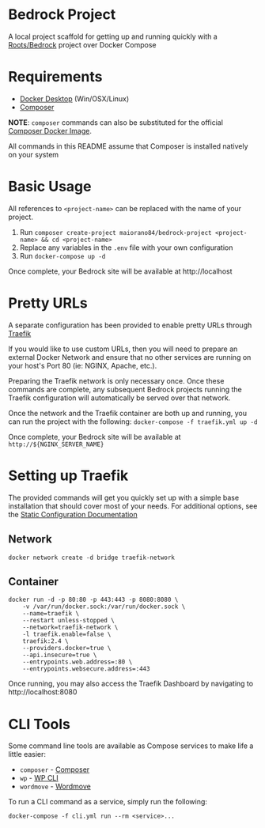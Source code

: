# Bedrock Project

A local project scaffold for getting up and running quickly with
a [Roots/Bedrock](https://roots.io/bedrock/) project over Docker Compose

# Requirements

* [Docker Desktop](https://www.docker.com/products/docker-desktop) (Win/OSX/Linux)
* [Composer](https://getcomposer.org/)

**NOTE**: `composer` commands can also be substituted for the official
[Composer Docker Image](https://hub.docker.com/_/composer).

All commands in this README assume that Composer is installed natively on your system

# Basic Usage

All references to `<project-name>` can be replaced with the name of your project.

1. Run `composer create-project maiorano84/bedrock-project <project-name> && cd <project-name>`
2. Replace any variables in the `.env` file with your own configuration
3. Run `docker-compose up -d`

Once complete, your Bedrock site will be available at http://localhost

# Pretty URLs

A separate configuration has been provided to enable pretty URLs through
[Traefik](https://traefik.io/)

If you would like to use custom URLs, then you will need to prepare an external Docker Network
and ensure that no other services are running on your host's Port 80 (ie: NGINX, Apache, etc.).

Preparing the Traefik network is only necessary once. Once these commands are complete, any
subsequent Bedrock projects running the Traefik configuration will automatically be served over
that network.

Once the network and the Traefik container are both up and running, you can run the project
with the following: `docker-compose -f traefik.yml up -d`

Once complete, your Bedrock site will be available at `http://${NGINX_SERVER_NAME}`

# Setting up Traefik

The provided commands will get you quickly set up with a simple base installation that should cover most of your needs.
For additional options, see the [Static Configuration Documentation](https://doc.traefik.io/traefik/reference/static-configuration/cli/)

## Network

```
docker network create -d bridge traefik-network
```

## Container

```
docker run -d -p 80:80 -p 443:443 -p 8080:8080 \
    -v /var/run/docker.sock:/var/run/docker.sock \
    --name=traefik \
    --restart unless-stopped \
    --network=traefik-network \
    -l traefik.enable=false \
    traefik:2.4 \
    --providers.docker=true \
    --api.insecure=true \
    --entrypoints.web.address=:80 \
    --entrypoints.websecure.address=:443
```

Once running, you may also access the Traefik Dashboard by navigating to http://localhost:8080

# CLI Tools

Some command line tools are available as Compose services to make life a little easier:

* `composer` - [Composer](https://getcomposer.org/)
* `wp` - [WP CLI](https://wp-cli.org/)
* `wordmove` - [Wordmove](https://github.com/welaika/wordmove)

To run a CLI command as a service, simply run the following:

`docker-compose -f cli.yml run --rm <service>...`

